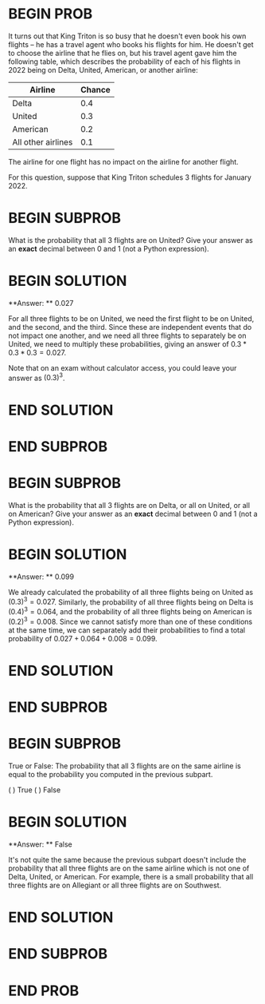 # BEGIN PROB

It turns out that King Triton is so busy that he doesn't even book his own flights – he has a travel agent who books his flights for him. He doesn't get to choose the airline that he flies on, but his travel agent gave him the following table, which describes the probability of each of his flights in 2022 being on Delta, United, American, or another airline:

| Airline | Chance |
| --- | --- |
| Delta | 0.4 |
| United | 0.3 |
| American | 0.2 |
| All other airlines | 0.1 |

The airline for one flight has no impact on the airline for another flight.

For this question, suppose that King Triton schedules 3 flights for January 2022.

# BEGIN SUBPROB

What is the probability that all 3 flights are on United? Give your answer as an **exact** decimal between 0 and 1 (not a Python expression).

# BEGIN SOLUTION

**Answer: ** 0.027

For all three flights to be on United, we need the first flight to be on United, and the second, and the third. Since these are independent events that do not impact one another, and we need all three flights to separately be on United, we need to multiply these probabilities, giving an answer of $0.3*0.3*0.3 = 0.027$.

Note that on an exam without calculator access, you could leave your answer as $(0.3)^3$.

# END SOLUTION

# END SUBPROB

# BEGIN SUBPROB

What is the probability that all 3 flights are on Delta, or all on United, or all on American? Give your answer as an **exact** decimal between 0 and 1 (not a Python expression).

# BEGIN SOLUTION

**Answer: ** 0.099

We already calculated the probability of all three flights being on United as $(0.3)^3 = 0.027$. Similarly, the probability of all three flights being on Delta is $(0.4)^3 = 0.064$, and the probability of all three flights being on American is $(0.2)^3 = 0.008$. Since we cannot satisfy more than one of these conditions at the same time, we can separately add their probabilities to find a total probability of $0.027 + 0.064 + 0.008 = 0.099$.

# END SOLUTION

# END SUBPROB

# BEGIN SUBPROB

True or False: The probability that all 3 flights are on the same airline is equal to the probability you computed in the previous subpart.

( ) True
( ) False

# BEGIN SOLUTION

**Answer: ** False

It's not quite the same because the previous subpart doesn't include the probability that all three flights are on the same airline which is not one of Delta, United, or American. For example, there is a small probability that all three flights are on Allegiant or all three flights are on Southwest. 

# END SOLUTION

# END SUBPROB

# END PROB
